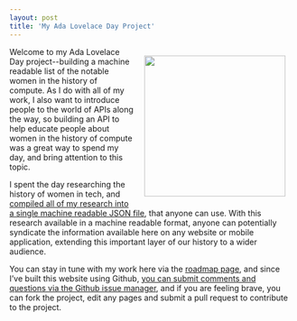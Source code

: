 ```yaml
---
layout: post
title: 'My Ada Lovelace Day Project'
---
```

<p><img style="padding: 15px;" src="https://s3.amazonaws.com/kinlane-productions/ada-lovelace/ada-lovelace-1.jpeg" alt="" width="250" align="right" /></p>
<p>Welcome to my Ada Lovelace Day project--building a machine readable list of the notable women in the history of compute. As I do with all of my work, I also want to introduce people to the world of APIs along the way, so building an API to help educate people about women in the history of compute was a great way to spend my day, and bring attention to this topic.</p>
<p>I spent the day researching the history of women in tech, and <a href="https://raw.githubusercontent.com/kinlane/women-in-tech/gh-pages/data/people.json">compiled all of my research into a single machine readable JSON file</a>, that anyone can use. With this research available in a machine readable format, anyone can potentially syndicate the information available here on any website or mobile application, extending this important layer of our history to a wider audience.</p>
<p>You can stay in tune with my work here via the <a href="http://women-in-tech.apievangelist.com/roadmap.html">roadmap page</a>, and since I&rsquo;ve built this website using Github, <a href="https://github.com/kinlane/women-in-tech/issues/new">you can submit comments and questions via the Github issue manager</a>, and if you are feeling brave, you can fork the project, edit any pages and submit a pull request to contribute to the project.</p>